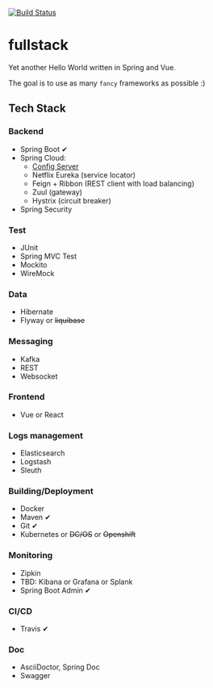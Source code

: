 [![Build Status](https://travis-ci.org/tomekceszke/fullstack.svg?branch=master)](https://travis-ci.org/tomekceszke/fullstack)

# fullstack
Yet another Hello World written in Spring and Vue.

The goal is to use as many `fancy` frameworks as possible :)

## Tech Stack
### Backend
- Spring Boot ✔
- Spring Cloud:
  - [Config Server](https://github.com/tomekceszke/fullstack-config)
  - Netflix Eureka (service locator)
  - Feign + Ribbon (REST client with load balancing)
  - Zuul (gateway)
  - Hystrix (circuit breaker)
- Spring Security  
### Test
- JUnit
- Spring MVC Test
- Mockito
- WireMock
### Data  
- Hibernate
- Flyway or ~~liquibase~~
### Messaging
- Kafka
- REST
- Websocket
### Frontend
- Vue or React
### Logs management
- Elasticsearch
- Logstash
- Sleuth
### Building/Deployment 
- Docker
- Maven ✔
- Git ✔
- Kubernetes or ~~DC/OS~~ or ~~Openshift~~
### Monitoring
- Zipkin
- TBD: Kibana or Grafana or Splank
- Spring Boot Admin ✔
### CI/CD
- Travis ✔ 

### Doc
- AsciiDoctor, Spring Doc 
- Swagger